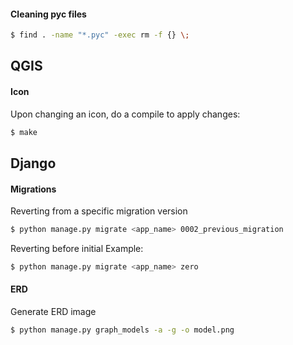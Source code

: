 #### Cleaning pyc files
```bash
$ find . -name "*.pyc" -exec rm -f {} \;
```



## QGIS
#### Icon
Upon changing an icon, do a compile to apply changes:
```bash
$ make
```


## Django
#### Migrations
Reverting from a specific migration version
```bash
$ python manage.py migrate <app_name> 0002_previous_migration
```

Reverting before initial
Example:
```bash
$ python manage.py migrate <app_name> zero
```

#### ERD
Generate ERD image
```bash
$ python manage.py graph_models -a -g -o model.png
```
